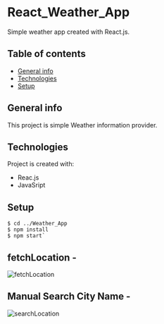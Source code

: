 # React_Weather_App

Simple weather app created with React.js.

## Table of contents
* [General info](#general-info)
* [Technologies](#technologies)
* [Setup](#setup)


## General info 
This project is simple Weather information provider.

## Technologies
Project is created with:
* Reac.js
* JavaSript



## Setup

```
$ cd ../Weather_App
$ npm install
$ npm start`

```

## fetchLocation -

![fetchLocation](https://github.com/user-attachments/assets/f93e919a-4a50-40b9-a2ea-8d74ce22377b)


 ## Manual Search City Name -
 ![searchLocation](https://github.com/user-attachments/assets/d56e3d51-0145-4c6d-951d-55ccdb540ebe)

